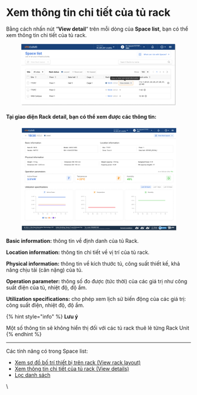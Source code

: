 # Xem thông tin chi tiết của tủ rack

Bằng cách nhấn nút “**View detail**“ trên mỗi dòng của **Space list**, bạn có thể xem thông tin chi tiết của tủ rack.

<figure><img src="../../.gitbook/assets/image (6) (1) (1) (1) (1) (1) (1) (1) (1) (1) (1).png" alt=""><figcaption></figcaption></figure>

#### **Tại giao diện Rack detail, bạn có thể xem được các thông tin:** <a href="#xemthongtinchitietcuaturack-taigiaodienrackdetail-bancothexemduoccacthongtin" id="xemthongtinchitietcuaturack-taigiaodienrackdetail-bancothexemduoccacthongtin"></a>

<figure><img src="../../.gitbook/assets/image (7) (1) (1) (1) (1) (1) (1) (1) (1) (1).png" alt=""><figcaption></figcaption></figure>

**Basic information:** thông tin về định danh của tủ Rack.

**Location information:** thông tin chi tiết về vị trí của tủ rack.

**Physical information:** thông tin về kích thước tủ, công suất thiết kế, khả năng chịu tải (cân nặng) của tủ.

**Operation parameter:** thông số đo được (tức thời) của các giá trị như công suất điện của tủ, nhiệt độ, độ ẩm.

**Utilization specifications:** cho phép xem lịch sử biến động của các giá trị: công suất điện, nhiệt độ, độ ẩm.

{% hint style="info" %}
**Lưu ý**

Một số thông tin sẽ không hiển thị đối với các tủ rack thuê lẻ từng Rack Unit
{% endhint %}

***

Các tính năng có trong Space list:

* [Xem sơ đồ bố trí thiết bị trên rack (View rack layout)](xem-so-do-bo-tri-thiet-bi-tren-rack-view-rack-layout.md)
* [Xem thông tin chi tiết của tủ rack (View details)](xem-thong-tin-chi-tiet-cua-tu-rack.md)
* [Lọc danh sách](loc-danh-sach.md)

\
